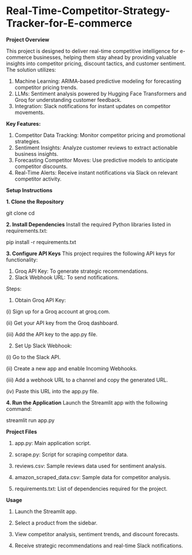 # Real-Time-Competitor-Strategy-Tracker-for-E-commerce

**Project Overview** 


This project is designed to deliver real-time competitive intelligence for e-commerce businesses, helping them stay ahead by providing valuable insights into competitor pricing, discount tactics, and customer sentiment. The solution utilizes:

1. Machine Learning: ARIMA-based predictive modeling for forecasting competitor pricing trends.
2. LLMs: Sentiment analysis powered by Hugging Face Transformers and Groq for understanding customer feedback.
3. Integration: Slack notifications for instant updates on competitor movements.

**Key Features:**

1. Competitor Data Tracking: Monitor competitor pricing and promotional strategies.
2. Sentiment Insights: Analyze customer reviews to extract actionable business insights.
3. Forecasting Competitor Moves: Use predictive models to anticipate competitor discounts.
4. Real-Time Alerts: Receive instant notifications via Slack on relevant competitor activity.

**Setup Instructions**

**1. Clone the Repository**

git clone <repository-url>
cd <repository-directory>

**2. Install Dependencies**
Install the required Python libraries listed in requirements.txt:

pip install -r requirements.txt

**3. Configure API Keys**
This project requires the following API keys for functionality:

1. Groq API Key: To generate strategic recommendations.
2. Slack Webhook URL: To send notifications.

Steps:

1. Obtain Groq API Key:

(i) Sign up for a Groq account at groq.com.

(ii) Get your API key from the Groq dashboard.

(iii) Add the API key to the app.py file.

2. Set Up Slack Webhook:

(i) Go to the Slack API.

(ii) Create a new app and enable Incoming Webhooks.

(iii) Add a webhook URL to a channel and copy the generated URL.

(iv) Paste this URL into the app.py file.


**4. Run the Application**
Launch the Streamlit app with the following command:

streamlit run app.py

**Project Files**
1. app.py: Main application script.
   
2. scrape.py: Script for scraping competitor data.
  
3. reviews.csv: Sample reviews data used for sentiment analysis.
  
4. amazon_scraped_data.csv: Sample data for competitor analysis.
  
5. requirements.txt: List of dependencies required for the project.

**Usage**
1. Launch the Streamlit app.
 
2. Select a product from the sidebar.
  
3. View competitor analysis, sentiment trends, and discount forecasts.
 
4. Receive strategic recommendations and real-time Slack notifications.
